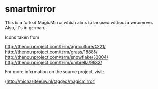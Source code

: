smartmirror
===========

This is a fork of MagicMirror which aims to be used without a webserver.
Also, it's in german.

Icons taken from

http://thenounproject.com/term/agriculture/4221/
http://thenounproject.com/term/grass/18888/
http://thenounproject.com/term/snowflake/30004/
http://thenounproject.com/term/umbrella/9933/


For more information on the source project, visit:

(http://michaelteeuw.nl/tagged/magicmirror)
